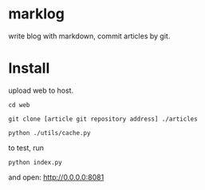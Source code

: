 marklog
=======

write blog with markdown, commit articles by git.

Install
=======

upload web to host.

    cd web

    git clone [article git repository address] ./articles

    python ./utils/cache.py

to test, run

`python index.py`

and open: http://0.0.0.0:8081
